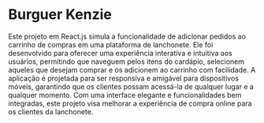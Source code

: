 # Burguer Kenzie

Este projeto em React.js simula a funcionalidade de adicionar pedidos ao carrinho de compras em uma plataforma de lanchonete. Ele foi desenvolvido para oferecer uma experiência interativa e intuitiva aos usuários, permitindo que naveguem pelos itens do cardápio, selecionem aqueles que desejam comprar e os adicionem ao carrinho com facilidade. A aplicação é projetada para ser responsiva e amigável para dispositivos móveis, garantindo que os clientes possam acessá-la de qualquer lugar e a qualquer momento. Com uma interface elegante e funcionalidades bem integradas, este projeto visa melhorar a experiência de compra online para os clientes da lanchonete.
